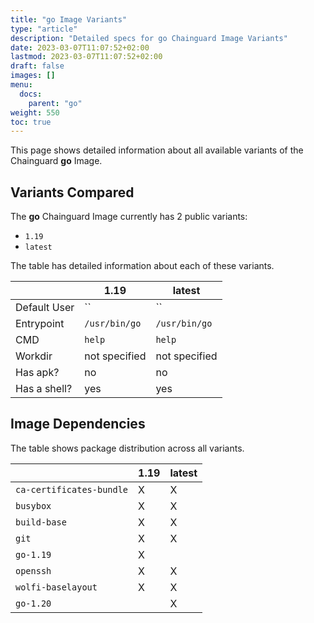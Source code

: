 ```yaml
---
title: "go Image Variants"
type: "article"
description: "Detailed specs for go Chainguard Image Variants"
date: 2023-03-07T11:07:52+02:00
lastmod: 2023-03-07T11:07:52+02:00
draft: false
images: []
menu:
  docs:
    parent: "go"
weight: 550
toc: true
---
```


This page shows detailed information about all available variants of the Chainguard **go** Image.

## Variants Compared
The **go** Chainguard Image currently has 2 public variants: 

- `1.19`
- `latest`

The table has detailed information about each of these variants.

|              | 1.19          | latest        |
|--------------|---------------|---------------|
| Default User | ``            | ``            |
| Entrypoint   | `/usr/bin/go` | `/usr/bin/go` |
| CMD          | `help`        | `help`        |
| Workdir      | not specified | not specified |
| Has apk?     | no            | no            |
| Has a shell? | yes           | yes           |

## Image Dependencies
The table shows package distribution across all variants.

|                          | 1.19 | latest |
|--------------------------|------|--------|
| `ca-certificates-bundle` | X    | X      |
| `busybox`                | X    | X      |
| `build-base`             | X    | X      |
| `git`                    | X    | X      |
| `go-1.19`                | X    |        |
| `openssh`                | X    | X      |
| `wolfi-baselayout`       | X    | X      |
| `go-1.20`                |      | X      |
